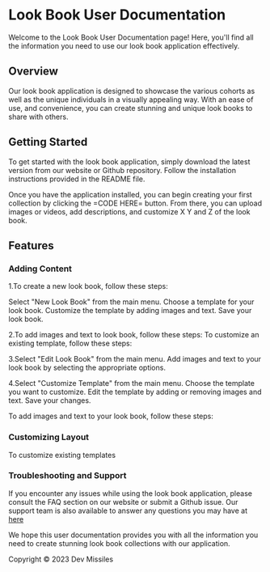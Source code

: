 # Look Book User Documentation
Welcome to the Look Book User Documentation page! Here, you'll find all the information you need to use our look book application effectively.

## Overview
Our look book application is designed to showcase the various cohorts as well as the unique individuals in a visually appealing way. With an ease of use, and convenience, you can create stunning and unique look books to share with others.

## Getting Started
To get started with the look book application, simply download the latest version from our website or Github repository. Follow the installation instructions provided in the README file.

Once you have the application installed, you can begin creating your first collection by clicking the =CODE HERE= button. From there, you can upload images or videos, add descriptions, and customize X Y and Z of the look book.

## Features
### Adding Content
1.To create a new look book, follow these steps:

Select "New Look Book" from the main menu.
Choose a template for your look book.
Customize the template by adding images and text.
Save your look book.


2.To add images and text to look book, follow these steps:
To customize an existing template, follow these steps:

3.Select "Edit Look Book" from the main menu.
Add images and text to your look book by selecting the appropriate options.

4.Select "Customize Template" from the main menu.
Choose the template you want to customize.
Edit the template by adding or removing images and text.
Save your changes.

To add images and text to your look book, follow these steps:

### Customizing Layout
To customize existing templates

### Troubleshooting and Support
If you encounter any issues while using the look book application, please consult the FAQ section on our website or submit a Github issue. Our support team is also available to answer any questions you may have at [here](supportus@lookbookapp.com)

We hope this user documentation provides you with all the information you need to create stunning look book collections with our application.

Copyright © 2023 Dev Missiles
